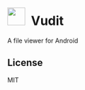 <img src="https://github.com/praharshjain/Vudit/blob/master/app/src/main/res/mipmap-xxxhdpi/ic_launcher.png" width="40">&nbsp;&nbsp;Vudit
==========
A file viewer for Android

License
----------------
MIT
